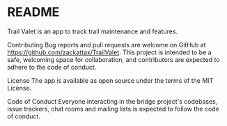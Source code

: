 # README
Trail Valet is an app to track trail maintenance and features.


Contributing
Bug reports and pull requests are welcome on GitHub at https://github.com/zackattax/TrailValet. This project is intended to be a safe, welcoming space for collaboration, and contributors are expected to adhere to the code of conduct.

License
The app is available as open source under the terms of the MIT License.

Code of Conduct
Everyone interacting in the bridge project's codebases, issue trackers, chat rooms and mailing lists is expected to follow the code of conduct.